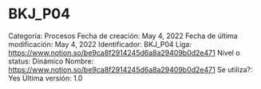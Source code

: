# BKJ_P04

Categoría: Procesos
Fecha de creación: May 4, 2022
Fecha de última modificación: May 4, 2022
Identificador: BKJ_P04
Liga: https://www.notion.so/be9ca8f2914245d6a8a29409b0d2e471 
Nivel o status: Dinámico
Nombre: https://www.notion.so/be9ca8f2914245d6a8a29409b0d2e471 
Se utiliza?: Yes
Última versión: 1.0